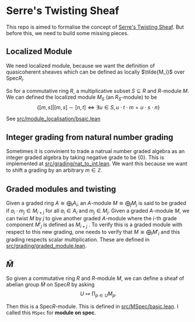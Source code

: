 # Serre's Twisting Sheaf

This repo is aimed to formalise the concept of [Serre's Twisting Sheaf](https://en.wikipedia.org/wiki/Proj_construction#The_twisting_sheaf_of_Serre). But before this, we need to build some missing pieces.

## Localized Module
We need localized module, because we want the definition of quasicoherent sheaves which can be defined as locally $\tilde{M_i}$ over $\mathrm{Spec} R_i$.

So for a commutative ring $R$, a multiplicative subset $S\subseteq R$ and $R$-module $M$. We can defined the localized module $M_S$ (an $R_S$-module) to be
$$ \left\{[m, s]|[m, s]\sim[n, t]\iff\exists u\in S,u\cdot t\cdot m = u\cdot s\cdot n\right\} $$

See [src/module_localisation/bsaic.lean](src/module_localisation/basic.lean)

## Integer grading from natural number grading
Sometimes it is convinient to trade a natrual number graded algebra as an integer graded algebra by taking negative grade to be $\{0\}$. This is implemented at [src/grading/nat_to_int.lean](src/module_localisation/nat_to_int.lean). We want this because we want to shift a grading by an arbitrary $m\in\mathbb Z$.

## Graded modules and twisting

Given a graded ring $A\cong\bigoplus_i A_i$, an $A$-module $M\cong\bigoplus_j M_j$ is said to be graded if $a_i\cdot m_j\in M_{i+j}$ for all $a_i\in A_i$ and $m_j\in M_j$. Given a graded $A$-module $M$, we can twist $M$ by $j$ to give another graded $A$-module where the $i$-th grade component $M'_j$ is defined as $M_{i+j}$ . To verify this is a graded module with respect to this new grading, one needs to verify that $M\cong\bigoplus_i M'_i$ and this grading respects scalar multiplication. These are defined in [src/grading/graded_module.lean](src/grading/graded_module.lean).

## $\tilde{M}$

So given a commutative ring $R$ and $R$-module $M$, we can define a sheaf of abelian group $\tilde{M}$ on $\mathrm{Spec} R$ by asking
$$
U\mapsto \prod_{p\in U}M_p.
$$

Then this is a $\mathrm{Spec} R$-module. This is defined in [src/MSpec/basic.lean](src/MSpec/basic.lean). I called this `MSpec` for **module on spec**.